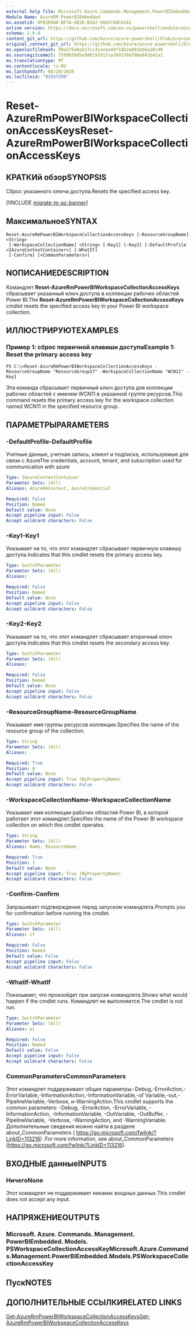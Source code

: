 ```yaml
---
external help file: Microsoft.Azure.Commands.Management.PowerBIEmbedded.dll-Help.xml
Module Name: AzureRM.PowerBIEmbedded
ms.assetid: 8FB2D9A0-BF7A-482D-B3A2-566FCA8C62A1
online version: https://docs.microsoft.com/en-us/powershell/module/azurerm.powerbiembedded/reset-azurermpowerbiworkspacecollectionaccesskeys
schema: 2.0.0
content_git_url: https://github.com/Azure/azure-powershell/blob/preview/src/ResourceManager/PowerBIEmbedded/Commands.Management.PowerBIEmbedded/help/Reset-AzureRmPowerBIWorkspaceCollectionAccessKeys.md
original_content_git_url: https://github.com/Azure/azure-powershell/blob/preview/src/ResourceManager/PowerBIEmbedded/Commands.Management.PowerBIEmbedded/help/Reset-AzureRmPowerBIWorkspaceCollectionAccessKeys.md
ms.openlocfilehash: 99a575d4eb17cc41eeea49f1db2a801bb6a28c98
ms.sourcegitcommit: f599b50d5e980197d1fca769378df90a842b42a1
ms.translationtype: MT
ms.contentlocale: ru-RU
ms.lasthandoff: 08/20/2020
ms.locfileid: "93557299"
---
```

# <span data-ttu-id="5b1d7-101">Reset-AzureRmPowerBIWorkspaceCollectionAccessKeys</span><span class="sxs-lookup"><span data-stu-id="5b1d7-101">Reset-AzureRmPowerBIWorkspaceCollectionAccessKeys</span></span>

## <span data-ttu-id="5b1d7-102">КРАТКИй обзор</span><span class="sxs-lookup"><span data-stu-id="5b1d7-102">SYNOPSIS</span></span>
<span data-ttu-id="5b1d7-103">Сброс указанного ключа доступа.</span><span class="sxs-lookup"><span data-stu-id="5b1d7-103">Resets the specified access key.</span></span>

[!INCLUDE [migrate-to-az-banner](../../includes/migrate-to-az-banner.md)]

## <span data-ttu-id="5b1d7-104">Максимальное</span><span class="sxs-lookup"><span data-stu-id="5b1d7-104">SYNTAX</span></span>

```
Reset-AzureRmPowerBIWorkspaceCollectionAccessKeys [-ResourceGroupName] <String>
 [-WorkspaceCollectionName] <String> [-Key1] [-Key2] [-DefaultProfile <IAzureContextContainer>] [-WhatIf]
 [-Confirm] [<CommonParameters>]
```

## <span data-ttu-id="5b1d7-105">NОПИСАНИЕ</span><span class="sxs-lookup"><span data-stu-id="5b1d7-105">DESCRIPTION</span></span>
<span data-ttu-id="5b1d7-106">Командлет **Reset-AzureRmPowerBIWorkspaceCollectionAccessKeys** сбрасывает указанный ключ доступа в коллекции рабочих областей Power BI.</span><span class="sxs-lookup"><span data-stu-id="5b1d7-106">The **Reset-AzureRmPowerBIWorkspaceCollectionAccessKeys** cmdlet resets the specified access key in your Power BI workspace collection.</span></span>

## <span data-ttu-id="5b1d7-107">ИЛЛЮСТРИРУЮТ</span><span class="sxs-lookup"><span data-stu-id="5b1d7-107">EXAMPLES</span></span>

### <span data-ttu-id="5b1d7-108">Пример 1: сброс первичной клавиши доступа</span><span class="sxs-lookup"><span data-stu-id="5b1d7-108">Example 1: Reset the primary access key</span></span>
```
PS C:\>Reset-AzureRmPowerBIWorkspaceCollectionAccessKeys -ResourceGroupName "ResourceGroup17" -WorkspaceCollectionName "WCN11" -Key1
```

<span data-ttu-id="5b1d7-109">Эта команда сбрасывает первичный ключ доступа для коллекции рабочих областей с именем WCN11 в указанной группе ресурсов.</span><span class="sxs-lookup"><span data-stu-id="5b1d7-109">This command resets the primary access key for the workspace collection named WCN11 in the specified resource group.</span></span>

## <span data-ttu-id="5b1d7-110">ПАРАМЕТРЫ</span><span class="sxs-lookup"><span data-stu-id="5b1d7-110">PARAMETERS</span></span>

### <span data-ttu-id="5b1d7-111">-DefaultProfile</span><span class="sxs-lookup"><span data-stu-id="5b1d7-111">-DefaultProfile</span></span>
<span data-ttu-id="5b1d7-112">Учетные данные, учетная запись, клиент и подписка, используемые для связи с Azure</span><span class="sxs-lookup"><span data-stu-id="5b1d7-112">The credentials, account, tenant, and subscription used for communication with azure</span></span>

```yaml
Type: IAzureContextContainer
Parameter Sets: (All)
Aliases: AzureRmContext, AzureCredential

Required: False
Position: Named
Default value: None
Accept pipeline input: False
Accept wildcard characters: False
```

### <span data-ttu-id="5b1d7-113">-Key1</span><span class="sxs-lookup"><span data-stu-id="5b1d7-113">-Key1</span></span>
<span data-ttu-id="5b1d7-114">Указывает на то, что этот командлет сбрасывает первичную клавишу доступа.</span><span class="sxs-lookup"><span data-stu-id="5b1d7-114">Indicates that this cmdlet resets the primary access key.</span></span>

```yaml
Type: SwitchParameter
Parameter Sets: (All)
Aliases: 

Required: False
Position: Named
Default value: None
Accept pipeline input: False
Accept wildcard characters: False
```

### <span data-ttu-id="5b1d7-115">-Key2</span><span class="sxs-lookup"><span data-stu-id="5b1d7-115">-Key2</span></span>
<span data-ttu-id="5b1d7-116">Указывает на то, что этот командлет сбрасывает вторичный ключ доступа.</span><span class="sxs-lookup"><span data-stu-id="5b1d7-116">Indicates that this cmdlet resets the secondary access key.</span></span>

```yaml
Type: SwitchParameter
Parameter Sets: (All)
Aliases: 

Required: False
Position: Named
Default value: None
Accept pipeline input: False
Accept wildcard characters: False
```

### <span data-ttu-id="5b1d7-117">-ResourceGroupName</span><span class="sxs-lookup"><span data-stu-id="5b1d7-117">-ResourceGroupName</span></span>
<span data-ttu-id="5b1d7-118">Указывает имя группы ресурсов коллекции.</span><span class="sxs-lookup"><span data-stu-id="5b1d7-118">Specifies the name of the resource group of the collection.</span></span>

```yaml
Type: String
Parameter Sets: (All)
Aliases: 

Required: True
Position: 0
Default value: None
Accept pipeline input: True (ByPropertyName)
Accept wildcard characters: False
```

### <span data-ttu-id="5b1d7-119">-WorkspaceCollectionName</span><span class="sxs-lookup"><span data-stu-id="5b1d7-119">-WorkspaceCollectionName</span></span>
<span data-ttu-id="5b1d7-120">Указывает имя коллекции рабочих областей Power BI, в которой работает этот командлет.</span><span class="sxs-lookup"><span data-stu-id="5b1d7-120">Specifies the name of the Power BI workspace collection on which this cmdlet operates.</span></span>

```yaml
Type: String
Parameter Sets: (All)
Aliases: Name, ResourceName

Required: True
Position: 1
Default value: None
Accept pipeline input: True (ByPropertyName)
Accept wildcard characters: False
```

### <span data-ttu-id="5b1d7-121">-Confirm</span><span class="sxs-lookup"><span data-stu-id="5b1d7-121">-Confirm</span></span>
<span data-ttu-id="5b1d7-122">Запрашивает подтверждение перед запуском командлета.</span><span class="sxs-lookup"><span data-stu-id="5b1d7-122">Prompts you for confirmation before running the cmdlet.</span></span>

```yaml
Type: SwitchParameter
Parameter Sets: (All)
Aliases: cf

Required: False
Position: Named
Default value: False
Accept pipeline input: False
Accept wildcard characters: False
```

### <span data-ttu-id="5b1d7-123">-WhatIf</span><span class="sxs-lookup"><span data-stu-id="5b1d7-123">-WhatIf</span></span>
<span data-ttu-id="5b1d7-124">Показывает, что произойдет при запуске командлета.</span><span class="sxs-lookup"><span data-stu-id="5b1d7-124">Shows what would happen if the cmdlet runs.</span></span>
<span data-ttu-id="5b1d7-125">Командлет не выполняется.</span><span class="sxs-lookup"><span data-stu-id="5b1d7-125">The cmdlet is not run.</span></span>

```yaml
Type: SwitchParameter
Parameter Sets: (All)
Aliases: wi

Required: False
Position: Named
Default value: False
Accept pipeline input: False
Accept wildcard characters: False
```

### <span data-ttu-id="5b1d7-126">CommonParameters</span><span class="sxs-lookup"><span data-stu-id="5b1d7-126">CommonParameters</span></span>
<span data-ttu-id="5b1d7-127">Этот командлет поддерживает общие параметры:-Debug,-ErrorAction,-ErrorVariable,-InformationAction,-InformationVariable,-of Variable,-out,-PipelineVariable,-Verbose, и-WarningAction.</span><span class="sxs-lookup"><span data-stu-id="5b1d7-127">This cmdlet supports the common parameters: -Debug, -ErrorAction, -ErrorVariable, -InformationAction, -InformationVariable, -OutVariable, -OutBuffer, -PipelineVariable, -Verbose, -WarningAction, and -WarningVariable.</span></span> <span data-ttu-id="5b1d7-128">Дополнительные сведения можно найти в разделе about_CommonParameters ( https://go.microsoft.com/fwlink/?LinkID=113216) .</span><span class="sxs-lookup"><span data-stu-id="5b1d7-128">For more information, see about_CommonParameters (https://go.microsoft.com/fwlink/?LinkID=113216).</span></span>

## <span data-ttu-id="5b1d7-129">ВХОДНЫЕ данные</span><span class="sxs-lookup"><span data-stu-id="5b1d7-129">INPUTS</span></span>

### <span data-ttu-id="5b1d7-130">Ничего</span><span class="sxs-lookup"><span data-stu-id="5b1d7-130">None</span></span>
<span data-ttu-id="5b1d7-131">Этот командлет не поддерживает никаких входных данных.</span><span class="sxs-lookup"><span data-stu-id="5b1d7-131">This cmdlet does not accept any input.</span></span>

## <span data-ttu-id="5b1d7-132">НАПРЯЖЕНИЕ</span><span class="sxs-lookup"><span data-stu-id="5b1d7-132">OUTPUTS</span></span>

### <span data-ttu-id="5b1d7-133">Microsoft. Azure. Commands. Management. PowerBIEmbedded. Models. PSWorkspaceCollectionAccessKey</span><span class="sxs-lookup"><span data-stu-id="5b1d7-133">Microsoft.Azure.Commands.Management.PowerBIEmbedded.Models.PSWorkspaceCollectionAccessKey</span></span>

## <span data-ttu-id="5b1d7-134">Пуск</span><span class="sxs-lookup"><span data-stu-id="5b1d7-134">NOTES</span></span>

## <span data-ttu-id="5b1d7-135">ДОПОЛНИТЕЛЬНЫЕ ССЫЛКИ</span><span class="sxs-lookup"><span data-stu-id="5b1d7-135">RELATED LINKS</span></span>

[<span data-ttu-id="5b1d7-136">Get-AzureRmPowerBIWorkspaceCollectionAccessKeys</span><span class="sxs-lookup"><span data-stu-id="5b1d7-136">Get-AzureRmPowerBIWorkspaceCollectionAccessKeys</span></span>](./Get-AzureRmPowerBIWorkspaceCollectionAccessKeys.md)


